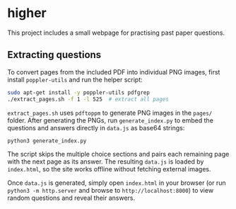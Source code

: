 # higher

This project includes a small webpage for practising past paper questions.

## Extracting questions

To convert pages from the included PDF into individual PNG images, first install
`poppler-utils` and run the helper script:

```bash
sudo apt-get install -y poppler-utils pdfgrep
./extract_pages.sh -f 1 -l 525  # extract all pages
```

`extract_pages.sh` uses `pdftoppm` to generate PNG images in the `pages/`
folder. After generating the PNGs, run `generate_index.py` to embed the
questions and answers directly in `data.js` as base64 strings:

```bash
python3 generate_index.py
```

The script skips the multiple choice sections and pairs each remaining page
with the next page as its answer. The resulting `data.js` is loaded by
`index.html`, so the site works offline without fetching external images.

Once `data.js` is generated, simply open `index.html` in your browser (or run
`python3 -m http.server` and browse to `http://localhost:8000`) to view random
questions and reveal their answers.

